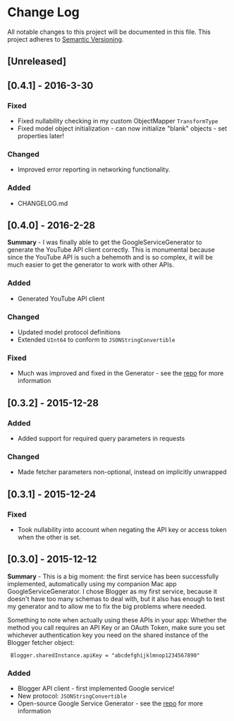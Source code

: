 # Change Log
All notable changes to this project will be documented in this file.
This project adheres to [Semantic Versioning](http://semver.org/).

## [Unreleased]

## [0.4.1] - 2016-3-30

### Fixed
- Fixed nullability checking in my custom ObjectMapper `TransformType`
- Fixed model object initialization - can now initialize "blank" objects - set properties later!

### Changed
- Improved error reporting in networking functionality.

### Added
- CHANGELOG.md


## [0.4.0] - 2016-2-28

**Summary** - I was finally able to get the GoogleServiceGenerator to generate the YouTube API client correctly. This is monumental because since the YouTube API is such a behemoth and is so complex, it will be much easier to get the generator to work with other APIs.

### Added
- Generated YouTube API client

### Changed
- Updated model protocol definitions
- Extended `UInt64` to conform to `JSONStringConvertible`

### Fixed
- Much was improved and fixed in the Generator - see the [repo](https://github.com/mattwyskiel/GoogleServiceGenerator) for more information

## [0.3.2] - 2015-12-28

### Added
- Added support for required query parameters in requests

### Changed
- Made fetcher parameters non-optional, instead on implicitly unwrapped

## [0.3.1] - 2015-12-24

### Fixed
- Took nullability into account when negating the API key or access token when the other is set.

## [0.3.0] - 2015-12-12

**Summary** - This is a big moment: the first service has been successfully implemented, automatically using my companion Mac app GoogleServiceGenerator. I chose Blogger as my first service, because it doesn't have too many schemas to deal with, but it also has enough to test my generator and to allow me to fix the big problems where needed.

Something to note when actually using these APIs in your app: Whether the method you call requires an API Key or an OAuth Token, make sure you set whichever authentication key you need on the shared instance of the Blogger fetcher object:

     Blogger.sharedInstance.apiKey = "abcdefghijklmnop1234567890"

### Added
- Blogger API client - first implemented Google service!
- New protocol: `JSONStringConvertible`
- Open-source Google Service Generator - see the [repo](https://github.com/mattwyskiel/GoogleServiceGenerator) for more information
